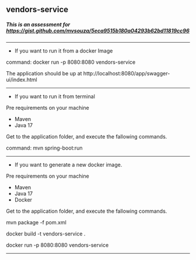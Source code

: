 


## vendors-service
##### This is an assessment for https://gist.github.com/mvsouza/5eca9515b180a04293b62bd11819cc96


___
* If you want to run it from a docker Image

command: docker run -p 8080:8080 vendors-service

The application should be up at http://localhost:8080/app/swagger-ui/index.html

___
* If you want to run it from terminal

Pre requirements on your machine
* Maven
* Java 17

Get to the application folder, and execute the fallowing commands.

command: mvn spring-boot:run

___
* If you want to generate a new docker image.

Pre requirements on your machine
* Maven
* Java 17
* Docker

Get to the application folder, and execute the fallowing commands.

mvn package -f pom.xml

docker build -t vendors-service .

docker run -p 8080:8080 vendors-service
___